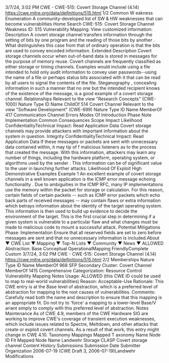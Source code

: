 3/7/24, 3:02 PM CWE - CWE-515: Covert Storage Channel (4.14)
https://cwe.mitre.org/data/deﬁnitions/515.html 1/2
Common W eakness Enumeration
A community-developed list of SW & HW weaknesses that can become
vulnerabilities
Home Search
CWE-515: Covert Storage Channel
Weakness ID: 515
Vulnerability Mapping: 
View customized information:
 Description
A covert storage channel transfers information through the setting of bits by one program and the reading of those bits by another .
What distinguishes this case from that of ordinary operation is that the bits are used to convey encoded information.
 Extended Description
Covert storage channels occur when out-of-band data is stored in messages for the purpose of memory reuse. Covert channels are
frequently classified as either storage or timing channels. Examples would include using a file intended to hold only audit information
to convey user passwords--using the name of a file or perhaps status bits associated with it that can be read by all users to signal the
contents of the file. Steganography , concealing information in such a manner that no one but the intended recipient knows of the
existence of the message, is a good example of a covert storage channel.
 Relationships
 Relevant to the view "Research Concepts" (CWE-1000)
Nature Type ID Name
ChildOf 514 Covert Channel
 Relevant to the view "Software Development" (CWE-699)
Nature Type ID Name
MemberOf 417 Communication Channel Errors
 Modes Of Introduction
Phase Note
Implementation
 Common Consequences
Scope Impact Likelihood
ConfidentialityTechnical Impact: Read Application Data
Covert storage channels may provide attackers with important information about the system in
question.
Integrity
ConfidentialityTechnical Impact: Read Application Data
If these messages or packets are sent with unnecessary data contained within, it may tip of f
malicious listeners as to the process that created the message. With this information, attackers may
learn any number of things, including the hardware platform, operating system, or algorithms used by
the sender . This information can be of significant value to the user in launching further attacks.
 Likelihood Of Exploit
High
 Demonstrative Examples
Example 1
An excellent example of covert storage channels in a well known application is the ICMP error message echoing functionality . Due to
ambiguities in the ICMP RFC, many IP implementations use the memory within the packet for storage or calculation. For this reason,
certain fields of certain packets -- such as ICMP error packets which echo back parts of received messages -- may contain flaws or
extra information which betrays information about the identity of the target operating system. This information is then used to build up
evidence to decide the environment of the target. This is the first crucial step in determining if a given system is vulnerable to a
particular flaw and what changes must be made to malicious code to mount a successful attack.
 Potential Mitigations
Phase: Implementation
Ensure that all reserved fields are set to zero before messages are sent and that no unnecessary information is included.About ▼ CWE List ▼ Mapping ▼ Top-N Lists ▼ Community ▼ News ▼
ALLOWED
Abstraction: Base
Conceptual OperationalMapping
FriendlyComplete Custom
3/7/24, 3:02 PM CWE - CWE-515: Covert Storage Channel (4.14)
https://cwe.mitre.org/data/deﬁnitions/515.html 2/2
 Memberships
Nature Type ID Name
MemberOf 968 SFP Secondary Cluster: Covert Channel
MemberOf 1415 Comprehensive Categorization: Resource Control
 Vulnerability Mapping Notes
Usage: ALLOWED (this CWE ID could be used to map to real-world vulnerabilities)
Reason: Acceptable-Use
Rationale:
This CWE entry is at the Base level of abstraction, which is a preferred level of abstraction for mapping to the root causes of
vulnerabilities.
Comments:
Carefully read both the name and description to ensure that this mapping is an appropriate fit. Do not try to 'force' a mapping to a
lower-level Base/V ariant simply to comply with this preferred level of abstraction.
 Notes
Maintenance
As of CWE 4.9, members of the CWE Hardware SIG are working to improve CWE's coverage of transient execution weaknesses,
which include issues related to Spectre, Meltdown, and other attacks that create or exploit covert channels. As a result of that work,
this entry might change in CWE 4.10.
 Taxonomy Mappings
Mapped T axonomy Name Node ID Fit Mapped Node Name
Landwehr Storage
CLASP Covert storage channel
 Content History
 Submissions
Submission Date Submitter Organization
2006-07-19
(CWE Draft 3, 2006-07-19)Landwehr
 Modifications
